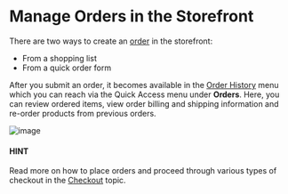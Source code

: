 <!-- meta: description = Orders creation and management guides for the OroCommerce storefront users -->

<a id="frontstore-guide-orders"></a>

# Manage Orders in the Storefront

There are two ways to create an [order](../../glossary.md#term-Order) in the storefront:

* From a shopping list
* From a quick order form

After you submit an order, it becomes available in the [Order History](../account/order-history.md#my-account-order-history) menu which you can reach via the Quick Access menu under **Orders**. Here, you can review ordered items, view order billing and shipping information and re-order products from previous orders.

![image](user/img/storefront/orders/Orders.png)

#### HINT
Read more on how to place orders and proceed through various types of checkout in the [Checkout](../checkout/index.md#frontstore-guide-orders-checkout) topic.

<!-- fa-bars = fa-navicon -->
<!-- Ic Tiles is used as Set As Default in saved views, and as tiles in display layout options -->
<!-- IcPencil refers to Rename in Commerce and Inline Editing in CRM -->
<!-- Check mark in the square. -->
<!-- SortDesc is also used as drop-down arrow -->
